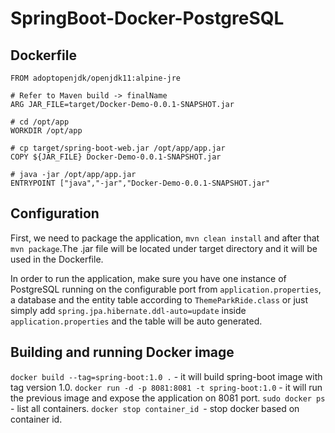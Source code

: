 # SpringBoot-Docker-PostgreSQL

## Dockerfile

```
FROM adoptopenjdk/openjdk11:alpine-jre

# Refer to Maven build -> finalName
ARG JAR_FILE=target/Docker-Demo-0.0.1-SNAPSHOT.jar

# cd /opt/app
WORKDIR /opt/app

# cp target/spring-boot-web.jar /opt/app/app.jar
COPY ${JAR_FILE} Docker-Demo-0.0.1-SNAPSHOT.jar

# java -jar /opt/app/app.jar
ENTRYPOINT ["java","-jar","Docker-Demo-0.0.1-SNAPSHOT.jar"
```

## Configuration

First, we need to package the application, ```mvn clean install``` and after that ```mvn package```.The .jar file will be located under target directory and it will be used in the Dockerfile.

In order to run the application, make sure you have one instance of PostgreSQL running on the configurable port from  ```application.properties```, a database and the entity table according to ```ThemeParkRide.class``` or just simply add ```spring.jpa.hibernate.ddl-auto=update``` inside ```application.properties``` and the table will be auto generated.

## Building and running Docker image

```docker build --tag=spring-boot:1.0 .``` - it will build spring-boot image with tag version 1.0.
```docker run -d -p 8081:8081 -t spring-boot:1.0``` - it will run the previous image and expose the application on 8081 port.
```sudo docker ps``` - list all containers.
```docker stop container_id ```- stop docker based on container id.




